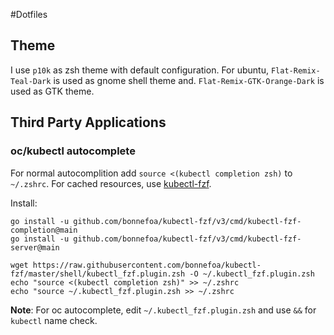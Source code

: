 #Dotfiles


## Theme
I use `p10k` as zsh theme with default configuration.
For ubuntu, `Flat-Remix-Teal-Dark` is used as gnome shell theme and. `Flat-Remix-GTK-Orange-Dark` is used as GTK theme.

## Third Party Applications
### oc/kubectl autocomplete
For normal autocomplition add `source <(kubectl completion zsh)` to `~/.zshrc`. For cached resources, use [kubectl-fzf](https://github.com/bonnefoa/kubectl-fzf).

Install: 
```
go install -u github.com/bonnefoa/kubectl-fzf/v3/cmd/kubectl-fzf-completion@main
go install -u github.com/bonnefoa/kubectl-fzf/v3/cmd/kubectl-fzf-server@main

wget https://raw.githubusercontent.com/bonnefoa/kubectl-fzf/master/shell/kubectl_fzf.plugin.zsh -O ~/.kubectl_fzf.plugin.zsh
echo "source <(kubectl completion zsh)" >> ~/.zshrc
echo "source ~/.kubectl_fzf.plugin.zsh >> ~/.zshrc
```
**Note**: For oc autocomplete, edit `~/.kubectl_fzf.plugin.zsh` and use `&&` for `kubectl` name check.


